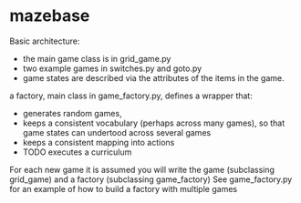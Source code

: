# mazebase

Basic architecture:   
- the main game class is in grid_game.py
- two example games in switches.py and goto.py
- game states are described via the attributes of the items in the game.

a factory, main class in game_factory.py, defines a wrapper that:
  - generates random games, 
  - keeps a consistent vocabulary (perhaps across many games), so that game states can undertood across several games
  - keeps a consistent mapping into actions
  - TODO executes a curriculum

For each new game it is assumed you will write the game (subclassing grid_game) and a factory (subclassing game_factory) 
See game_factory.py for an example of how to build a factory with multiple games
